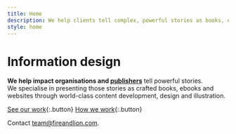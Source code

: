```yaml
---
title: Home
description: We help clients tell complex, powerful stories as books, ebooks and websites. Our smart, friendly perfectionists provide world-class development, design and production for your content.
style: home
---
```


# Information design

**We help impact organisations and [publishers](publishing)** tell powerful stories. We&nbsp;specialise in presenting those stories as crafted books, ebooks and websites through world-class content development, design and illustration.

[See our work]({{site.baseurl}}/portfolio){:.button}
[How we work]({{site.baseurl}}/workflow){:.button}

Contact [team@fireandlion.com](mailto:team@fireandlion.com).

